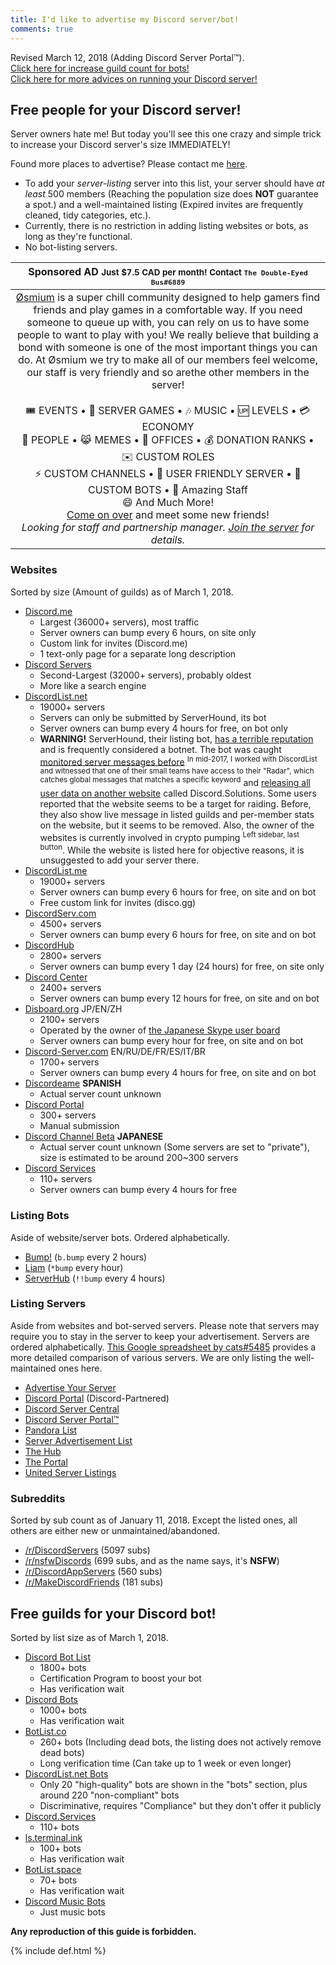 ```yaml
---
title: I'd like to advertise my Discord server/bot!
comments: true
---
```


<meta name="og:title" content="I'd like to advertise my Discord server/bot!">
<meta name="og:site_name" content="AustinHuang.me">
<meta name="og:type" content="website">
<meta name="og:image" content="https://www.gravatar.com/avatar/d5a5f57410d9f6bf426ac4e1c1c66c2c.jpg">
<meta name="og:image:type" content="image/jpeg">
<meta name="og:image:alt" content="Austin Huang the Bus :^)">
<meta name="og:description" content="Need people for your Discord server? Need guilds for your Discord bots? This guide introduces various ways to achieve your goal!">

Revised March 12, 2018 (Adding Discord Server Portal™).<br />[Click here for increase guild count for bots!](#free-guilds-for-your-discord-bot)<br />[Click here for more advices on running your Discord server!](./discord-server-guide)
## Free people for your Discord server!

Server owners hate me! But today you'll see this one crazy and simple trick to increase your Discord server's size IMMEDIATELY!

Found more places to advertise? Please contact me [here](https://discord.gg/013MqTM1p1qm52VcZ).

* To add your *server-listing* server into this list, your server should have *at least* 500 members (Reaching the population size does **NOT** guarantee a spot.) and a well-maintained listing (Expired invites are frequently cleaned, tidy categories, etc.).
* Currently, there is no restriction in adding listing websites or bots, as long as they're functional.
* No bot-listing servers.

| Sponsored AD <small>Just $7.5 CAD per month! Contact <code>The Double-Eyed Bus#6889</code></small> |
| :------: |
| <!-- <b>PREMIUM AD SPACE with 150 views per day!</b><br />Just $7.5 CAD per month!<br />Pay <a href="./donate">here</a> (And <a href="http://discord.gg/013MqTM1p1qm52VcZ">contact me</a>) --><a href="https://discord.gg/A4Wshdh">Øsmium</a> is a super chill community designed to help gamers find friends and play games in a comfortable way. If you need someone to queue up with, you can rely on us to have some people to want to play with you! We really believe that building a bond with someone is one of the most important things you can do. At Øsmium we try to make all of our members feel welcome, our staff is very friendly and so arethe other members in the server!<br /><br />🎟 EVENTS • 🎳 SERVER GAMES • 🎶 MUSIC • 🆙 LEVELS • 💳 ECONOMY<br />👥 PEOPLE • 😹 MEMES • 💼 OFFICES • 💰 DONATION RANKS • ✉️ CUSTOM ROLES<br />⚡️ CUSTOM CHANNELS • 🎱 USER FRIENDLY SERVER • 🎉 CUSTOM BOTS • 💼 Amazing Staff<br />😄 And Much More!<br /><a href="https://discord.gg/A4Wshdh">Come on over</a> and meet some new friends!<br /><i>Looking for staff and partnership manager. <a href="https://discord.gg/A4Wshdh">Join the server</a> for details.</i> |
  
### Websites
Sorted by size (Amount of guilds) as of March 1, 2018.

* [Discord.me](http://discord.me)
  * Largest (36000+ servers), most traffic
  * Server owners can bump every 6 hours, on site only
  * Custom link for invites (Discord.me)
  * 1 text-only page for a separate long description
* [Discord Servers](http://discservs.co)
  * Second-Largest (32000+ servers), probably oldest
  * More like a search engine
* [DiscordList.net](http://discordlist.net)
  * 19000+ servers
  * Servers can only be submitted by ServerHound, its bot 
  * Server owners can bump every 4 hours for free, on bot only
  * **WARNING!** ServerHound, their listing bot, [has a terrible reputation](https://www.reddit.com/search?q=serverhound) and is frequently considered a botnet. The bot was caught [monitored server messages before](https://www.reddit.com/r/discordapp/comments/5sz8qo/does_serverhound_secretly_log_your_servers_chat/) <sup>In mid-2017, I worked with DiscordList and witnessed that one of their small teams have access to their "Radar", which catches global messages that matches a specific keyword</sup> and [releasing all user data on another website](https://www.reddit.com/r/discordapp/comments/79e79e/serverhound_website_taken_down/) called Discord.Solutions. Some users reported that the website seems to be a target for raiding. Before, they also show live message in listed guilds and per-member stats on the website, but it seems to be removed. Also, the owner of the websites is currently involved in crypto pumping <sup>Left sidebar, last button</sup>. While the website is listed here for objective reasons, it is unsuggested to add your server there.
* [DiscordList.me](http://discordlist.me)
  * 19000+ servers
  * Server owners can bump every 6 hours for free, on site and on bot
  * Free custom link for invites (disco.gg)
* [DiscordServ.com](http://discordserv.com)
  * 4500+ servers
  * Server owners can bump every 6 hours for free, on site and on bot
* [DiscordHub](https://discordhub.com/servers/list)
  * 2800+ servers
  * Server owners can bump every 1 day (24 hours) for free, on site only
* [Discord Center](https://discord.center/?a=cod4xXUltltp)
  * 2400+ servers
  * Server owners can bump every 12 hours for free, on site and on bot
* [Disboard.org](http://disboard.org) JP/EN/ZH
  * 2100+ servers
  * Operated by the owner of [the Japanese Skype user board](http://skypech.com)
  * Server owners can bump every hour for free, on site and on bot
* [Discord-Server.com](http://discord-server.com) EN/RU/DE/FR/ES/IT/BR
  * 1700+ servers
  * Server owners can bump every 4 hours for free, on site and on bot
* [Discordeame](http://discordea.net) **SPANISH**
  * Actual server count unknown
* [Discord Portal](http://www.discordportal.com/)
  * 300+ servers
  * Manual submission
* [Discord Channel Beta](http://discha.net/server) **JAPANESE**
  * Actual server count unknown (Some servers are set to "private"), size is estimated to be around 200~300 servers
* [Discord Services](http://discord.services)
  * 110+ servers
  * Server owners can bump every 4 hours for free

### Listing Bots
Aside of website/server bots. Ordered alphabetically.

* [Bump!](https://discordapp.com/oauth2/authorize?client_id=354107917508673547&scope=bot&permissions=1341643969) (`b.bump` every 2 hours)
* [Liam](https://liam.advertise.racing/) (`*bump` every hour)
* [ServerHub](https://discordapp.com/oauth2/authorize?client_id=277420177283481601&scope=bot&permissions=351297) (`!!bump` every 4 hours)

### Listing Servers
Aside from websites and bot-served servers. Please note that servers may require you to stay in the server to keep your advertisement. Servers are ordered alphabetically. [This Google spreadsheet by cats#5485](https://docs.google.com/spreadsheets/d/1Ia8VYVrnggQR1Kvb982DzbjZMXjqqrtETPVE9ri7Jag/edit#gid=0) provides a more detailed comparison of various servers. We are only listing the well-maintained ones here.

* [Advertise Your Server](https://discord.gg/RrjdrGQ)
* [Discord Portal](https://discord.gg/KmZETQW) (Discord-Partnered)
* [Discord Server Central](http://discord.gg/PrzjCjG)
* [Discord Server Portal™](https://discord.gg/DbZd8pg)
* [Pandora List](https://discord.gg/mU9ezQ2)
* [Server Advertisement List](http://discord.gg/Gb9gjd3)
* [The Hub](https://discord.gg/dGUC3F6)
* [The Portal](https://discord.gg/6HtGJ98)
* [United Server Listings](https://discord.gg/HbATpW2)

### Subreddits
Sorted by sub count as of January 11, 2018. Except the listed ones, all others are either new or unmaintained/abandoned.

* [/r/DiscordServers](https://www.reddit.com/r/discordservers/) (5097 subs)
* [/r/nsfwDiscords](https://www.reddit.com/r/nsfwDiscords/) (699 subs, and as the name says, it's **NSFW**)
* [/r/DiscordAppServers](https://www.reddit.com/r/DiscordAppServers/) (560 subs)
* [/r/MakeDiscordFriends](https://www.reddit.com/r/MakeDiscordFriends/) (181 subs)

## Free guilds for your Discord bot!
Sorted by list size as of March 1, 2018.

* [Discord Bot List](https://discordbots.org)
  * 1800+ bots
  * Certification Program to boost your bot
  * Has verification wait
* [Discord Bots](https://bots.discord.pw)
  * 1000+ bots
  * Has verification wait
* [BotList.co](https://botlist.co/bots/filter?category=&platform=15&order=date)
  * 260+ bots (Including dead bots, the listing does not actively remove dead bots)
  * Long verification time (Can take up to 1 week or even longer)
* [DiscordList.net Bots](https://bots.discordlist.net)
  * Only 20 "high-quality" bots are shown in the "bots" section, plus around 220 "non-compliant" bots
  * Discriminative, requires "Compliance" but they don't offer it publicly
* [Discord.Services](http://discord.services/bots/)
  * 110+ bots
* [ls.terminal.ink](https://ls.terminal.ink)
  * 100+ bots
  * Has verification wait
* [BotList.space](https://botlist.space)
  * 70+ bots
  * Has verification wait
* [Discord Music Bots](https://www.discordmusicbots.com/?ref=austinhuang.me)
  * Just music bots

**Any reproduction of this guide is forbidden.**

{% include def.html %}
